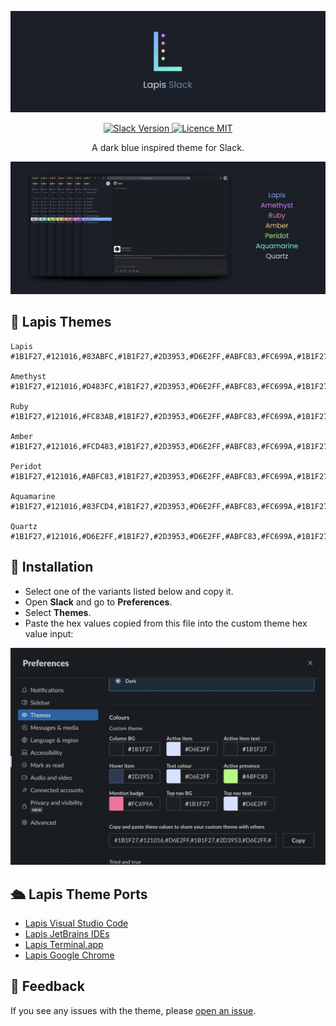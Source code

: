 ![Lapis Slack Header](https://raw.githubusercontent.com/aslbarnett/lapis-theme-slack/main/images/header.jpg)

<p align="center">
  <a href="">
    <img alt="Slack Version" src="https://img.shields.io/github/package-json/v/aslbarnett/lapis-theme-slack?label=Version&color=83ABFC&labelColor=1B1F27&style=for-the-badge&logo=github">
  </a>
  <a href="https://github.com/aslbarnett/lapis-theme-slack/blob/main/LICENSE">
    <img alt="Licence MIT" src="https://img.shields.io/github/license/aslbarnett/lapis-theme-slack?label=License&color=D483FC&labelColor=1B1F27&style=for-the-badge">
  </a>
</p>

<p align="center">A dark blue inspired theme for Slack.</p>

![Slack Variants](https://raw.githubusercontent.com/aslbarnett/lapis-theme-slack/main/images/lapis-slack.jpg)

## 🎨 Lapis Themes

```
Lapis
#1B1F27,#121016,#83ABFC,#1B1F27,#2D3953,#D6E2FF,#ABFC83,#FC699A,#1B1F27,#D6E2FF

Amethyst
#1B1F27,#121016,#D483FC,#1B1F27,#2D3953,#D6E2FF,#ABFC83,#FC699A,#1B1F27,#D6E2FF

Ruby
#1B1F27,#121016,#FC83AB,#1B1F27,#2D3953,#D6E2FF,#ABFC83,#FC699A,#1B1F27,#D6E2FF

Amber
#1B1F27,#121016,#FCD483,#1B1F27,#2D3953,#D6E2FF,#ABFC83,#FC699A,#1B1F27,#D6E2FF

Peridot
#1B1F27,#121016,#ABFC83,#1B1F27,#2D3953,#D6E2FF,#ABFC83,#FC699A,#1B1F27,#D6E2FF

Aquamarine
#1B1F27,#121016,#83FCD4,#1B1F27,#2D3953,#D6E2FF,#ABFC83,#FC699A,#1B1F27,#D6E2FF

Quartz
#1B1F27,#121016,#D6E2FF,#1B1F27,#2D3953,#D6E2FF,#ABFC83,#FC699A,#1B1F27,#D6E2FF
```

## 🚀 Installation

- Select one of the variants listed below and copy it.
- Open **Slack** and go to **Preferences**.
- Select **Themes**.
- Paste the hex values copied from this file into the custom theme hex value input:

![Screenshot](https://raw.githubusercontent.com/aslbarnett/lapis-theme-slack/main/images/installation.png)

## 🛳 Lapis Theme Ports

- [Lapis Visual Studio Code](https://marketplace.visualstudio.com/items?itemName=AlexBarnett.lapis-vscode)
- [Lapis JetBrains IDEs](https://plugins.jetbrains.com/plugin/20171-lapis)
- [Lapis Terminal.app](https://github.com/aslbarnett/lapis-theme-terminal-app)
- [Lapis Google Chrome](https://chrome.google.com/webstore/detail/lapis-chrome-theme/hmcmhgomamidaaodladnploplghibodb)

## 📝 Feedback

If you see any issues with the theme, please [open an issue](https://github.com/aslbarnett/lapis-theme-slack/issues).
